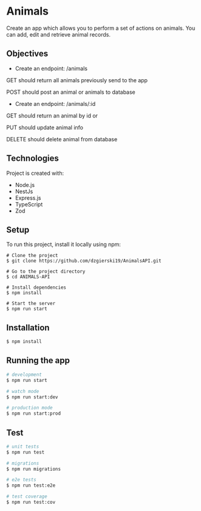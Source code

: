 # Animals

Create an app which allows you to perform a set of actions on animals. You can add, edit and retrieve animal records.

## Objectives

* Create an endpoint: /animals

GET
should return all animals previously send to the app

POST
should post an animal or animals to database

* Create an endpoint: /animals/:id

GET
should return an animal by id or 

PUT
should update animal info

DELETE
should delete animal from database


## Technologies

Project is created with:

* Node.js
* NestJs
* Express.js
* TypeScript
* Zod
	
## Setup
To run this project, install it locally using npm:

```
# Clone the project
$ git clone https://github.com/dzgierski19/AnimalsAPI.git

# Go to the project directory
$ cd ANIMALS-API

# Install dependencies
$ npm install

# Start the server
$ npm run start

```


## Installation

```bash
$ npm install
```

## Running the app

```bash
# development
$ npm run start

# watch mode
$ npm run start:dev

# production mode
$ npm run start:prod
```

## Test

```bash
# unit tests
$ npm run test

# migrations
$ npm run migrations

# e2e tests
$ npm run test:e2e

# test coverage
$ npm run test:cov
```

